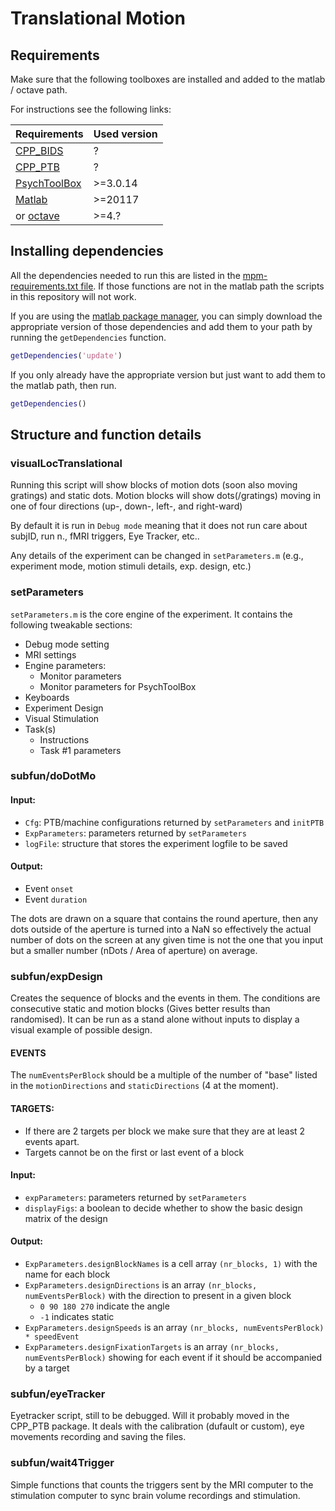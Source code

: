 # Translational Motion

## Requirements

Make sure that the following toolboxes are installed and added to the matlab / octave path.

For instructions see the following links:

| Requirements                                             | Used version |
|----------------------------------------------------------|--------------|
| [CPP_BIDS](https://github.com/cpp-lln-lab/CPP_BIDS)      | ?            |
| [CPP_PTB](https://github.com/cpp-lln-lab/CPP_PTB)        | ?            |
| [PsychToolBox](http://psychtoolbox.org/)                 | >=3.0.14     |
| [Matlab](https://www.mathworks.com/products/matlab.html) | >=20117      |
| or [octave](https://www.gnu.org/software/octave/)        | >=4.?        |

## Installing dependencies

All the dependencies needed to run this are listed in the [mpm-requirements.txt file](.mpm-requirements.txt). If those functions are not in the matlab path the scripts in this repository will not work.

If you are using the [matlab package manager](https://github.com/mobeets/mpm), you can simply download the appropriate version of those dependencies and add them to your path by running the `getDependencies` function.

```matlab
getDependencies('update')
```

If you only already have the appropriate version but just want to add them to the matlab path, then run.

```matlab
getDependencies()
```
## Structure and function details

### visualLocTranslational

Running this script will show blocks of motion dots (soon also moving gratings) and static dots. Motion blocks will show dots(/gratings) moving in one of four directions (up-, down-, left-, and right-ward)

By default it is run in `Debug mode` meaning that it does not run care about subjID, run n., fMRI triggers, Eye Tracker, etc..

Any details of the experiment can be changed in `setParameters.m` (e.g., experiment mode, motion stimuli details, exp. design, etc.)

### setParameters

`setParameters.m` is the core engine of the experiment. It contains the following tweakable sections:

- Debug mode setting
- MRI settings
- Engine parameters:
  - Monitor parameters
  - Monitor parameters for PsychToolBox
- Keyboards
- Experiment Design
- Visual Stimulation
- Task(s)
  - Instructions
  - Task #1 parameters  

### subfun/doDotMo

#### Input:
- `Cfg`: PTB/machine configurations returned by `setParameters` and `initPTB`
- `ExpParameters`: parameters returned by `setParameters`
- `logFile`: structure that stores the experiment logfile to be saved

#### Output:
- Event `onset`
- Event `duration`

The dots are drawn on a square that contains the round aperture, then any dots outside of the aperture is turned into a NaN so effectively the actual number of dots on the screen at any given time is not the one that you input but a smaller number (nDots / Area of aperture) on average.

### subfun/expDesign
Creates the sequence of blocks and the events in them. The conditions are consecutive static and motion blocks (Gives better results than randomised). It can be run as a stand alone without inputs to display a visual example of possible design.

#### EVENTS
The `numEventsPerBlock` should be a multiple of the number of "base" listed in the `motionDirections` and `staticDirections` (4 at the moment).

#### TARGETS:
- If there are 2 targets per block we make sure that they are at least 2 events apart.
- Targets cannot be on the first or last event of a block

#### Input:
- `expParameters`: parameters returned by `setParameters`
- `displayFigs`: a boolean to decide whether to show the basic design matrix of the design

#### Output:
- `ExpParameters.designBlockNames` is a cell array `(nr_blocks, 1)` with the name for each block
- `ExpParameters.designDirections` is an array `(nr_blocks, numEventsPerBlock)` with the direction to present in a given block
  - `0 90 180 270` indicate the angle
  - `-1` indicates static
- `ExpParameters.designSpeeds` is an array `(nr_blocks, numEventsPerBlock) * speedEvent`
- `ExpParameters.designFixationTargets` is an array `(nr_blocks, numEventsPerBlock)` showing for each event if it should be accompanied by a target

### subfun/eyeTracker
Eyetracker script, still to be debugged. Will it probably moved in the CPP_PTB package. It deals with the calibration (dufault or custom), eye movements recording and saving the files.

### subfun/wait4Trigger
Simple functions that counts the triggers sent by the MRI computer to the stimulation computer to sync brain volume recordings and stimulation.
